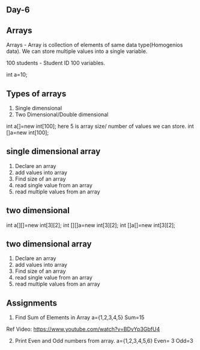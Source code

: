 Day-6
-------
Arrays
--------
Arrays - Array is collection of elements of same data type(Homogenios data).
We can store multiple values into a single variable.

100 students - Student ID
100 variables.

int a=10;

Types of arrays
-------
1) Single dimensional
2) Two Dimensional/Double dimensional


int a[]=new int[100];    here 5 is array size/ number of values we can store.
int []a=new int[100];

single dimensional array
---------
1) Declare an array
2) add values into array
3) Find size of an array
4) read single value from an array
5) read multiple values from an array


two dimensional
----------

int a[][]=new int[3][2];
int [][]a=new int[3][2];
int []a[]=new int[3][2];

two dimensional array
---------
1) Declare an array
2) add values into array
3) Find size of an array
4) read single value from an array
5) read multiple values from an array


Assignments
----------
1) Find Sum of Elements in Array
   a={1,2,3,4,5}
   Sum=15

Ref Video: https://www.youtube.com/watch?v=BDvYp3GbfU4

2) Print Even and Odd numbers  from array.
   a={1,2,3,4,5,6}
   Even= 3
   Odd=3




